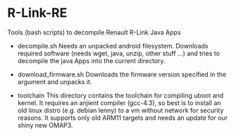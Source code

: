 R-Link-RE
=========

Tools (bash scripts) to decompile Renault R-Link Java Apps

- decompile.sh
  Needs an unpacked android filesystem. Downloads required software
  (needs wget, java, unzip, other stuff ...) and tries to decompile
  the java Apps into the current directory.

- download_firmware.sh
  Downloads the firmware version specified in the argument and
  unpacks it.

- toolchain
  This directory contains the toolchain for compiling uboot and kernel.
  It requires an anjient compiler (gcc-4.3), so best is to install
  an old linux distro (e.g. debian lenny) to a vm without network for
  security reasons.
  It supports only old ARM11 targets and needs an update for our shiny
  new OMAP3.
